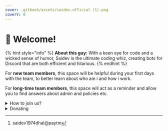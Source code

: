 ```yaml
---
cover: .gitbook/assets/saidev.official (1).png
coverY: 0
---
```


# 🤝 Welcome!

{% hint style="info" %}
**About this guy:** With a keen eye for code and a wicked sense of humor, Saidev is the ultimate coding whiz, creating bots for Discord that are both efficient and hilarious.
{% endhint %}

For **new team members**, this space will be helpful during your first days with the team, to better learn about who am i and how i work.

For **long-time team members**, this space will act as a reminder and allow you to find answers about admin and policies etc.

<details>

<summary>How to join us?</summary>

This space is designed to be read linearly, so start with our Vision, Mission & Focus and work down from there! And achive your goals and dreams together. Apply Here!

</details>

<details>

<summary>Donating</summary>

If you want to donate me for my work or for this efforts. Just use our official [**UPI**](#user-content-fn-1)[^1] or [**PayPal**](https://www.paypal.me/SaidevDhal).

</details>



[^1]: saidev1974dhal@paytm
